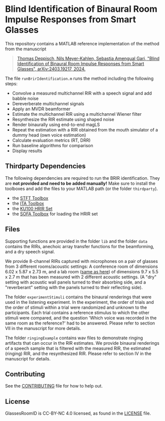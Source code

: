 # Blind Identification of Binaural Room Impulse Responses from Smart Glasses

This repository contains a MATLAB reference implementation of the method from the manuscript
> [Thomas Deppisch, Nils Meyer-Kahlen, Sebastia Amengual Gari, "Blind Identification of Binaural Room Impulse Responses from Smart Glasses", arXiv:2403.19217, 2024.](https://arxiv.org/abs/2403.19217)

The file `runBrirIdentification.m` runs the method including the following steps:
- Convolve a measured multichannel RIR with a speech signal and add babble noise
- Dereverberate multichannel signals
- Apply an MVDR beamformer
- Estimate the multichannel RIR using a multichannel Wiener filter
- Resynthesize the RIR estimate using shaped noise
- Render binaurally using end-to-end magLS
- Repeat the estimation with a RIR obtained from the mouth simulator of a dummy head (own voice estimation)
- Calculate evaluation metrics (RT, DRR)
- Run baseline algorithms for comparison
- Display results

## Thirdparty Dependencies
The following dependencies are required to run the BRIR identification. They are **not provided and need to be added manually!** Make sure to install the toolboxes and add the files to your MATLAB path (or the folder `thirdparty`).
- the [STFT Toolbox](https://github.com/tomshlomo/stft)
- the [ITA Toolbox](https://www.ita-toolbox.org/)
- the [KU100 HRIR Set](https://zenodo.org/records/3928297/files/HRIR_L2702.sofa)
- the [SOFA Toolbox](https://github.com/sofacoustics/SOFAtoolbox) for loading the HRIR set

## Files
Supporting functions are provided in the folder `lib` and the folder `data` contains the RIRs, anechoic array transfer functions for the beamforming, and a dry speech signal. 

We provide 8-channel RIRs captured with microphones on a pair of glasses from 3 different rooms/acoustic settings: A conference room of dimensions 6.02 x 5.87 x 2.73 m, and a lab room ([same as here](https://github.com/facebookresearch/R3VIVAL)) of dimensions 9.7 x 5.5 x 2.7 m that has been measured with 2 different acoustic settings. 
(A "dry" setting with acoustic wall panels turned to their absorbing side, and a "reverberant" setting with the panels turned to their reflecting side).

The folder `experimentStimuli` contains the binaural renderings that were used in the listening experiment. In the experiment, the order of trials and the order of stimuli within a trial were randomized and unknown to the participants. 
Each trial contains a reference stimulus to which the other stimuli were compared, and the question 'Which voice was recorded in the same room as the reference?' had to be answered. Please refer to section VII in the manuscript for more details.

The folder `ringingExample` contains wav files to demonstrate ringing artifacts that can occur in the RIR estimates. We provide binaural renderings of a speech sample that is filtered with the measured RIR, the estimated (ringing) RIR, and the resynthesized RIR. Please refer to section IV in the manuscript for details.

## Contributing
See the [CONTRIBUTING](CONTRIBUTING.md) file for how to help out.

## License
GlassesRoomID is CC-BY-NC 4.0 licensed, as found in the [LICENSE](LICENSE) file.
